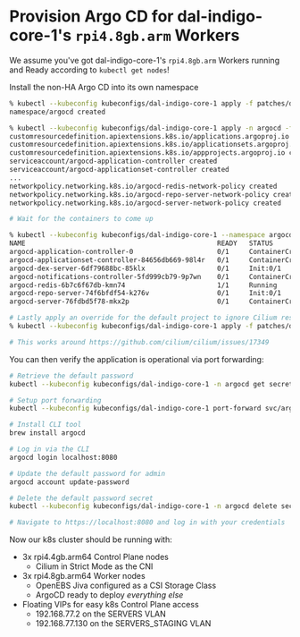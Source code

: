 # Provision Argo CD for dal-indigo-core-1's `rpi4.8gb.arm` Workers

We assume you've got dal-indigo-core-1's `rpi4.8gb.arm` Workers running and Ready according to `kubectl get nodes`!

Install the non-HA Argo CD into its own namespace
```bash
% kubectl --kubeconfig kubeconfigs/dal-indigo-core-1 apply -f patches/dal-indigo-core-1-worker-argocd-namespace.yaml
namespace/argocd created

% kubectl --kubeconfig kubeconfigs/dal-indigo-core-1 apply -n argocd -f https://raw.githubusercontent.com/argoproj/argo-cd/stable/manifests/install.yaml
customresourcedefinition.apiextensions.k8s.io/applications.argoproj.io created
customresourcedefinition.apiextensions.k8s.io/applicationsets.argoproj.io created
customresourcedefinition.apiextensions.k8s.io/appprojects.argoproj.io created
serviceaccount/argocd-application-controller created
serviceaccount/argocd-applicationset-controller created
...
networkpolicy.networking.k8s.io/argocd-redis-network-policy created
networkpolicy.networking.k8s.io/argocd-repo-server-network-policy created
networkpolicy.networking.k8s.io/argocd-server-network-policy created

# Wait for the containers to come up

% kubectl --kubeconfig kubeconfigs/dal-indigo-core-1 --namespace argocd get pods
NAME                                                READY   STATUS              RESTARTS   AGE
argocd-application-controller-0                     0/1     ContainerCreating   0          81s
argocd-applicationset-controller-84656db669-98l4r   0/1     ContainerCreating   0          82s
argocd-dex-server-6df79688bc-85klx                  0/1     Init:0/1            0          82s
argocd-notifications-controller-5fd999cb79-9p7wn    0/1     ContainerCreating   0          82s
argocd-redis-6b7c6f67db-kmn74                       1/1     Running             0          82s
argocd-repo-server-74f6bfdf54-k276v                 0/1     Init:0/1            0          82s
argocd-server-76fdbd5f78-mkx2p                      0/1     ContainerCreating   0          82s

# Lastly apply an override for the default project to ignore Cilium resources
% kubectl --kubeconfig kubeconfigs/dal-indigo-core-1 apply -f patches/dal-indigo-core-1-worker-argocd-default-project.yaml

# This works around https://github.com/cilium/cilium/issues/17349
```

You can then verify the application is operational via port forwarding:
```bash
# Retrieve the default password
kubectl --kubeconfig kubeconfigs/dal-indigo-core-1 -n argocd get secret argocd-initial-admin-secret -o jsonpath='{.data.password}' | base64 -d

# Setup port forwarding
kubectl --kubeconfig kubeconfigs/dal-indigo-core-1 port-forward svc/argocd-server -n argocd 8080:443

# Install CLI tool
brew install argocd

# Log in via the CLI
argocd login localhost:8080

# Update the default password for admin
argocd account update-password

# Delete the default password secret
kubectl --kubeconfig kubeconfigs/dal-indigo-core-1 -n argocd delete secret argocd-initial-admin-secret

# Navigate to https://localhost:8080 and log in with your credentials
```

Now our k8s cluster should be running with:
* 3x rpi4.4gb.arm64 Control Plane nodes
  * Cilium in Strict Mode as the CNI
* 3x rpi4.8gb.arm64 Worker nodes
  * OpenEBS Jiva configured as a CSI Storage Class
  * ArgoCD ready to deploy _everything else_
* Floating VIPs for easy k8s Control Plane access
  * 192.168.77.2 on the SERVERS VLAN
  * 192.168.77.130 on the SERVERS_STAGING VLAN
